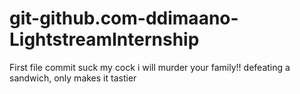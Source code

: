# git-github.com-ddimaano-LightstreamInternship
First file commit
suck my cock i will murder your family!!
defeating a sandwich, only makes it tastier 